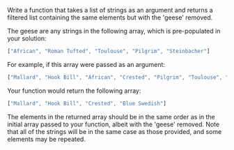 Write a function that takes a list of strings as an argument and returns a filtered list containing the same elements
but with the 'geese' removed.

The geese are any strings in the following array, which is pre-populated in your solution:

```js
["African", "Roman Tufted", "Toulouse", "Pilgrim", "Steinbacher"]
```

For example, if this array were passed as an argument:

```js
["Mallard", "Hook Bill", "African", "Crested", "Pilgrim", "Toulouse", "Blue Swedish"]
```

Your function would return the following array:

```js
["Mallard", "Hook Bill", "Crested", "Blue Swedish"]
```

The elements in the returned array should be in the same order as in the initial array passed to your function, albeit
with the 'geese' removed. Note that all of the strings will be in the same case as those provided, and some elements may
be repeated.

